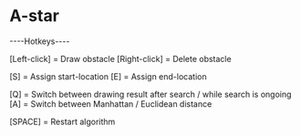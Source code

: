 # A-star

----Hotkeys----

[Left-click] = Draw obstacle
[Right-click] = Delete obstacle

[S] = Assign start-location
[E] = Assign end-location

[Q] = Switch between drawing result after search / while search is ongoing
[A] = Switch between Manhattan / Euclidean distance

[SPACE] = Restart algorithm
